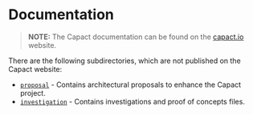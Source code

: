 # Documentation

> **NOTE:** The Capact documentation can be found on the [capact.io](https://capact.io) website.

There are the following subdirectories, which are not published on the Capact website:

- [`proposal`](./proposal) - Contains architectural proposals to enhance the Capact project.
- [`investigation`](./investigation) - Contains investigations and proof of concepts files.
